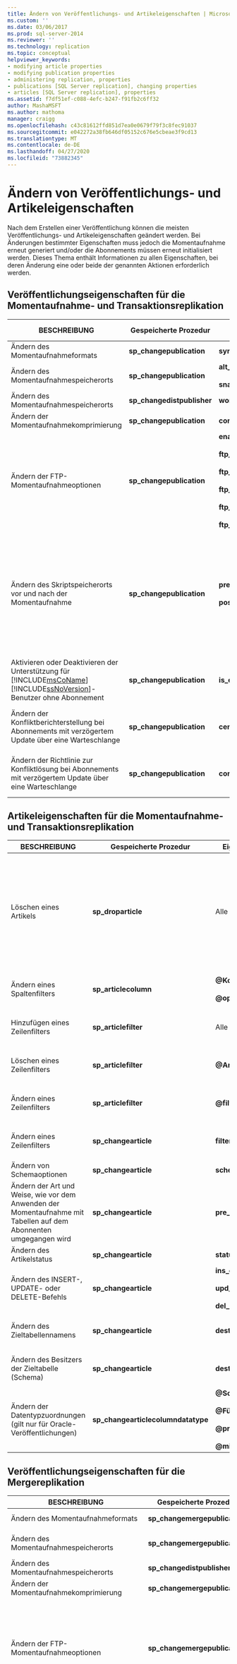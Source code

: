 ```yaml
---
title: Ändern von Veröffentlichungs- und Artikeleigenschaften | Microsoft-Dokumentation
ms.custom: ''
ms.date: 03/06/2017
ms.prod: sql-server-2014
ms.reviewer: ''
ms.technology: replication
ms.topic: conceptual
helpviewer_keywords:
- modifying article properties
- modifying publication properties
- administering replication, properties
- publications [SQL Server replication], changing properties
- articles [SQL Server replication], properties
ms.assetid: f7df51ef-c088-4efc-b247-f91fb2c6ff32
author: MashaMSFT
ms.author: mathoma
manager: craigg
ms.openlocfilehash: c43c81612ffd851d7ea0e0679f79f3c8fec91037
ms.sourcegitcommit: e042272a38fb646df05152c676e5cbeae3f9cd13
ms.translationtype: MT
ms.contentlocale: de-DE
ms.lasthandoff: 04/27/2020
ms.locfileid: "73882345"
---
```

# <a name="change-publication-and-article-properties"></a>Ändern von Veröffentlichungs- und Artikeleigenschaften
  Nach dem Erstellen einer Veröffentlichung können die meisten Veröffentlichungs- und Artikeleigenschaften geändert werden. Bei Änderungen bestimmter Eigenschaften muss jedoch die Momentaufnahme erneut generiert und/oder die Abonnements müssen erneut initialisiert werden. Dieses Thema enthält Informationen zu allen Eigenschaften, bei deren Änderung eine oder beide der genannten Aktionen erforderlich werden.  
  
## <a name="publication-properties-for-snapshot-and-transactional-replication"></a>Veröffentlichungseigenschaften für die Momentaufnahme- und Transaktionsreplikation  
  
|BESCHREIBUNG|Gespeicherte Prozedur|Eigenschaften|Requirements (Anforderungen)|  
|-----------------|----------------------|----------------|------------------|  
|Ändern des Momentaufnahmeformats|**sp_changepublication**|**sync_method**|Neue Momentaufnahme|  
|Ändern des Momentaufnahmespeicherorts|**sp_changepublication**|**alt_snapshot_folder**<br /><br /> **snapshot_in_defaultfolder**|Neue Momentaufnahme|  
|Ändern des Momentaufnahmespeicherorts|**sp_changedistpublisher**|**working_directory**|Neue Momentaufnahme|  
|Ändern der Momentaufnahmekomprimierung|**sp_changepublication**|**compress_snapshot**|Neue Momentaufnahme|  
|Ändern der FTP-Momentaufnahmeoptionen|**sp_changepublication**|**enabled_for_internet**<br /><br /> **ftp_address**<br /><br /> **ftp_login**<br /><br /> **ftp_password**<br /><br /> **ftp_port**<br /><br /> **ftp_subdirectory**|Neue Momentaufnahme|  
|Ändern des Skriptspeicherorts vor und nach der Momentaufnahme|**sp_changepublication**|**pre_snapshot_script**<br /><br /> **post_snapshot_script**|Neue Momentaufnahme (auch bei Änderung des Skriptinhalts notwendig)<br /><br /> Zum Anwenden des neuen Skripts auf den Abonnenten ist eine erneute Initialisierung erforderlich.|  
|Aktivieren oder Deaktivieren der Unterstützung für [!INCLUDE[msCoName](../../../includes/msconame-md.md)] [!INCLUDE[ssNoVersion](../../../includes/ssnoversion-md.md)]-Benutzer ohne Abonnement|**sp_changepublication**|**is_enabled_for_het_sub**|Neue Momentaufnahme|  
|Ändern der Konfliktberichterstellung bei Abonnements mit verzögertem Update über eine Warteschlange|**sp_changepublication**|**centralized_conflicts**|Änderung nur möglich, wenn keine aktiven Abonnements vorhanden sind.|  
|Ändern der Richtlinie zur Konfliktlösung bei Abonnements mit verzögertem Update über eine Warteschlange|**sp_changepublication**|**conflict_policy**|Änderung nur möglich, wenn keine aktiven Abonnements vorhanden sind.|  
  
## <a name="article-properties-for-snapshot-and-transactional-replication"></a>Artikeleigenschaften für die Momentaufnahme- und Transaktionsreplikation  
  
|BESCHREIBUNG|Gespeicherte Prozedur|Eigenschaften|Requirements (Anforderungen)|  
|-----------------|----------------------|----------------|------------------|  
|Löschen eines Artikels|**sp_droparticle**|Alle Parameter|Artikel können vor dem Erstellen von Abonnements gelöscht werden. Bei Verwendung von gespeicherten Prozeduren kann ein Abonnement eines Artikels gelöscht werden; wird dagegen [!INCLUDE[ssManStudioFull](../../../includes/ssmanstudiofull-md.md)]verwendet, muss das gesamte Abonnement gelöscht, neu erstellt und synchronisiert werden. Weitere Informationen finden Sie unter [Hinzufügen und Löschen von Artikeln aus vorhandenen Veröffentlichungen](add-articles-to-and-drop-articles-from-existing-publications.md).|  
|Ändern eines Spaltenfilters|**sp_articlecolumn**|**\@Kolumne**<br /><br /> **\@operation**|Neue Momentaufnahme<br /><br /> Erneutes Initialisieren von Abonnements|  
|Hinzufügen eines Zeilenfilters|**sp_articlefilter**|Alle Parameter|Neue Momentaufnahme<br /><br /> Erneutes Initialisieren von Abonnements|  
|Löschen eines Zeilenfilters|**sp_articlefilter**|**\@Artikel**|Neue Momentaufnahme<br /><br /> Erneutes Initialisieren von Abonnements|  
|Ändern eines Zeilenfilters|**sp_articlefilter**|**\@filter_clause**|Neue Momentaufnahme<br /><br /> Erneutes Initialisieren von Abonnements|  
|Ändern eines Zeilenfilters|**sp_changearticle**|**filter**|Neue Momentaufnahme<br /><br /> Erneutes Initialisieren von Abonnements|  
|Ändern von Schemaoptionen|**sp_changearticle**|**schema_option**|Neue Momentaufnahme|  
|Ändern der Art und Weise, wie vor dem Anwenden der Momentaufnahme mit Tabellen auf dem Abonnenten umgegangen wird|**sp_changearticle**|**pre_creation_cmd**|Neue Momentaufnahme|  
|Ändern des Artikelstatus|**sp_changearticle**|**status**|Neue Momentaufnahme|  
|Ändern des INSERT-, UPDATE- oder DELETE-Befehls|**sp_changearticle**|**ins_cmd**<br /><br /> **upd_cmd**<br /><br /> **del_cmd**|Neue Momentaufnahme<br /><br /> Erneutes Initialisieren von Abonnements|  
|Ändern des Zieltabellennamens|**sp_changearticle**|**dest_table**|Neue Momentaufnahme<br /><br /> Erneutes Initialisieren von Abonnements|  
|Ändern des Besitzers der Zieltabelle (Schema)|**sp_changearticle**|**destination_owner**|Neue Momentaufnahme<br /><br /> Erneutes Initialisieren von Abonnements|  
|Ändern der Datentypzuordnungen (gilt nur für Oracle-Veröffentlichungen)|**sp_changearticlecolumndatatype**|**\@Sorte**<br /><br /> **\@Füll**<br /><br /> **\@precision**<br /><br /> **\@migen**|Neue Momentaufnahme<br /><br /> Erneutes Initialisieren von Abonnements|  
  
## <a name="publication-properties-for-merge-replication"></a>Veröffentlichungseigenschaften für die Mergereplikation  
  
|BESCHREIBUNG|Gespeicherte Prozedur|Eigenschaften|Anforderungen|  
|-----------------|----------------------|----------------|------------------|  
|Ändern des Momentaufnahmeformats|**sp_changemergepublication**|**sync_mode**|Neue Momentaufnahme|  
|Ändern des Momentaufnahmespeicherorts|**sp_changemergepublication**|**alt_snapshot_folder**<br /><br /> **snapshot_in_defaultfolder**|Neue Momentaufnahme|  
|Ändern des Momentaufnahmespeicherorts|**sp_changedistpublisher**|**working_directory**|Neue Momentaufnahme|  
|Ändern der Momentaufnahmekomprimierung|**sp_changemergepublication**|**compress_snapshot**|Neue Momentaufnahme|  
|Ändern der FTP-Momentaufnahmeoptionen|**sp_changemergepublication**|**enabled_for_internet**<br /><br /> **ftp_address**<br /><br /> **ftp_login**<br /><br /> **ftp_password**<br /><br /> **ftp_port**<br /><br /> **ftp_subdirectory**|Neue Momentaufnahme|  
|Ändern der Skripts vor und nach der Momentaufnahme|**sp_changemergepublication**|**pre_snapshot_script**<br /><br /> **post_snapshot_script**|Neue Momentaufnahme (auch bei Änderung des Skriptinhalts notwendig)<br /><br /> Zum Anwenden des neuen Skripts auf den Abonnenten ist eine erneute Initialisierung erforderlich.|  
|Hinzufügen eines Joinfilters oder logischen Datensatzes|**sp_addmergefilter**|Alle Parameter|Neue Momentaufnahme<br /><br /> Erneutes Initialisieren von Abonnements|  
|Löschen eines Joinfilters oder logischen Datensatzes|**sp_dropmergefilter**|Alle Parameter|Neue Momentaufnahme<br /><br /> Erneutes Initialisieren von Abonnements|  
|Ändern eines Joinfilters oder logischen Datensatzes|**sp_changemergefilter**|**\@Property**<br /><br /> **\@Wert**|Neue Momentaufnahme<br /><br /> Erneutes Initialisieren von Abonnements|  
|Deaktivieren der Verwendung parametrisierter Filter (das Aktivieren parametrisierter Filter erfordert keine besonderen Aktionen)|**sp_changemergepublication**|Wert **false** für **dynamic_filters**|Neue Momentaufnahme<br /><br /> Erneutes Initialisieren von Abonnements|  
|Aktivieren oder Deaktivieren der Verwendung von vorausberechneten Partitionen|**sp_changemergepublication**|**use_partition_groups**|Neue Momentaufnahme|  
|Aktivieren oder deaktivieren [!INCLUDE[msCoName](../../../includes/msconame-md.md)] [!INCLUDE[ssVersion2000](../../../includes/ssversion2000-md.md)] der Partitions Optimierung.|**sp_changemergepublication**|**keep_partition_changes**|Erneutes Initialisieren von Abonnements|  
|Aktivieren bzw. Deaktivieren der Abonnementpartitionsüberprüfung|**sp_changemergepublication**|**validate_subscriber_info**|Erneutes Initialisieren von Abonnements|  
|Ändern des Veröffentlichungskompatibilitätsgrades auf 80sp3 oder niedriger|**sp_changemergepublication**|**publication_compatibility_level**|Neue Momentaufnahme|  
  
## <a name="article-properties-for-merge-replication"></a>Artikeleigenschaften für die Mergereplikation  
  
|BESCHREIBUNG|Gespeicherte Prozedur|Eigenschaften|Anforderungen|  
|-----------------|----------------------|----------------|------------------|  
|Löschen eines Artikels, der den zuletzt parametrisierten Filter in der Veröffentlichung enthält|**sp_dropmergearticle**|Alle Parameter|Neue Momentaufnahme<br /><br /> Erneutes Initialisieren von Abonnements|  
|Löschen eines Artikels, der einem Joinfilter oder einem logischen Datensatz übergeordnet ist (mit der Nebenwirkung, dass der Join gelöscht wird).|**sp_dropmergearticle**|Alle Parameter|Neue Momentaufnahme<br /><br /> Erneutes Initialisieren von Abonnements|  
|Löschen eines Artikels in allen anderen Fällen|**sp_dropmergearticle**|Alle Parameter|Neue Momentaufnahme|  
|Einbinden eines Spaltenfilters, der zuvor nicht veröffentlicht wurde|**sp_mergearticlecolumn**|**\@Kolumne**<br /><br /> **\@operation**|Neue Momentaufnahme<br /><br /> Erneutes Initialisieren von Abonnements|  
|Hinzufügen, Löschen oder Ändern eines Zeilenfilters|**sp_changemergearticle**|**subset_filterclause**|Neue Momentaufnahme<br /><br /> Erneutes Initialisieren von Abonnements<br /><br /> Wenn Sie einen parametrisierten Filter hinzufügen, löschen oder ändern, können ausstehende Änderungen auf dem Abonnenten während der erneuten Initialisierung nicht auf den Verleger hochgeladen werden. Wenn Sie ausstehende Änderungen hochladen möchten, sollten Sie vor dem Ändern des Filters alle Abonnements synchronisieren.<br /><br /> Wenn ein Artikel in keinem Joinfilter enthalten ist, können Sie den Artikel löschen und mit einem anderen Zeilenfilter wieder hinzufügen. Das erneute Initialisieren des gesamten Abonnements ist nicht notwendig. Informationen zum Hinzufügen und Löschen von Artikeln finden Sie unter [Hinzufügen und Löschen von Artikeln aus vorhandenen Veröffentlichungen](add-articles-to-and-drop-articles-from-existing-publications.md).|  
|Ändern von Schemaoptionen|**sp_changemergearticle**|**schema_option**|Neue Momentaufnahme|  
|Ändern der Nachverfolgung auf Spaltenebene in die Nachverfolgung auf Zeilenebene (beim Ändern der Nachverfolgung auf Zeilenebene in die Nachverfolgung auf Spaltenebene sind keine gesonderten Aktionen notwendig)|**sp_changemergearticle**|Wert **false** für **column_tracking**|Neue Momentaufnahme<br /><br /> Erneutes Initialisieren von Abonnements|  
|Ändern, ob Berechtigungen geprüft werden, bevor auf dem Abonnenten vorgenommene Anweisungen auf den Verleger angewendet werden|**sp_changemergearticle**|**check_permissions**|Neue Momentaufnahme<br /><br /> Erneutes Initialisieren von Abonnements|  
|Aktivieren bzw. Deaktivieren von nur zum Herunterladen berechtigten Abonnements (beim Ändern in oder aus andere(n) Uploadoptionen sind keine gesonderten Aktionen erforderlich)|**sp_changemergearticle**|Ändern in den oder aus dem Wert **2** für **subscriber_upload_options**|Erneutes Initialisieren von Abonnements|  
|Ändern des Besitzers der Zieltabelle|**sp_changemergearticle**|**destination_owner**|Neue Momentaufnahme<br /><br /> Erneutes Initialisieren von Abonnements|  
  
## <a name="see-also"></a>Weitere Informationen  
 [FAQ zur Replikation](../administration/frequently-asked-questions-for-replication-administrators.md)   
 [Erstellen und Anwenden der Momentaufnahme](../create-and-apply-the-snapshot.md)   
 [Abonnements erneut initialisieren](../reinitialize-subscriptions.md)   
 [sp_addmergefilter &#40;Transact-SQL-&#41;](/sql/relational-databases/system-stored-procedures/sp-addmergefilter-transact-sql)   
 [sp_articlecolumn &#40;Transact-SQL-&#41;](/sql/relational-databases/system-stored-procedures/sp-articlecolumn-transact-sql)   
 [sp_articlefilter &#40;Transact-SQL-&#41;](/sql/relational-databases/system-stored-procedures/sp-articlefilter-transact-sql)   
 [sp_changearticle &#40;Transact-SQL-&#41;](/sql/relational-databases/system-stored-procedures/sp-changearticle-transact-sql)   
 [sp_changearticlecolumndatatype &#40;Transact-SQL-&#41;](/sql/relational-databases/system-stored-procedures/sp-changearticlecolumndatatype-transact-sql)   
 [sp_changedistpublisher &#40;Transact-SQL-&#41;](/sql/relational-databases/system-stored-procedures/sp-changedistpublisher-transact-sql)   
 [sp_changemergearticle &#40;Transact-SQL-&#41;](/sql/relational-databases/system-stored-procedures/sp-changemergearticle-transact-sql)   
 [sp_changemergefilter &#40;Transact-SQL-&#41;](/sql/relational-databases/system-stored-procedures/sp-changemergefilter-transact-sql)   
 [sp_changemergepublication &#40;Transact-SQL-&#41;](/sql/relational-databases/system-stored-procedures/sp-changemergepublication-transact-sql)   
 [sp_changepublication &#40;Transact-SQL-&#41;](/sql/relational-databases/system-stored-procedures/sp-changepublication-transact-sql)   
 [sp_droparticle &#40;Transact-SQL-&#41;](/sql/relational-databases/system-stored-procedures/sp-droparticle-transact-sql)   
 [sp_dropmergearticle &#40;Transact-SQL-&#41;](/sql/relational-databases/system-stored-procedures/sp-dropmergearticle-transact-sql)   
 [sp_dropmergefilter &#40;Transact-SQL-&#41;](/sql/relational-databases/system-stored-procedures/sp-dropmergefilter-transact-sql)   
 [sp_mergearticlecolumn &#40;Transact-SQL&#41;](/sql/relational-databases/system-stored-procedures/sp-mergearticlecolumn-transact-sql)  
  
  
